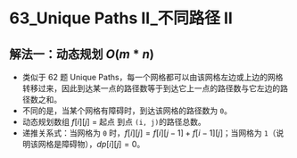 # 63_Unique Paths II_不同路径 II

## 解法一：动态规划 $O(m*n)$

- 类似于 62 题 Unique Paths，每一个网格都可以由该网格左边或上边的网格转移过来，因此到达某一点的路径数等于到达它上一点的路径数与它左边的路径数之和。
- 不同的是，当某个网格有障碍时，到达该网格的路径数为 `0`。
- 动态规划数组 $f[i][j]$ = 起点 到点 `(i, j)`的路径总数。
- 递推关系式：当网格为 `0` 时，$f[i][j] = f[i][j-1] + f[i-1][j]$；当网格为 `1`（说明该网格是障碍物），$dp[i][j]=0$。
